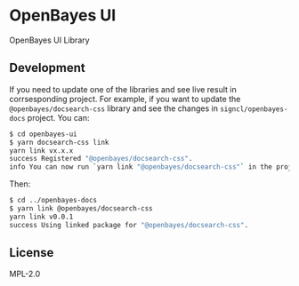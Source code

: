 # OpenBayes UI

OpenBayes UI Library

## Development

If you need to update one of the libraries and see live result in corrsesponding project. For example, if you want to update the `@openbayes/docsearch-css` library and see the changes in `signcl/openbayes-docs` project. You can:

```bash
$ cd openbayes-ui
$ yarn docsearch-css link
yarn link vx.x.x
success Registered "@openbayes/docsearch-css".
info You can now run `yarn link "@openbayes/docsearch-css"` in the projects where you want to use this package and it will be used instead.
```

Then:

```bash
$ cd ../openbayes-docs
$ yarn link @openbayes/docsearch-css
yarn link v0.0.1
success Using linked package for "@openbayes/docsearch-css".
```

## License

MPL-2.0
